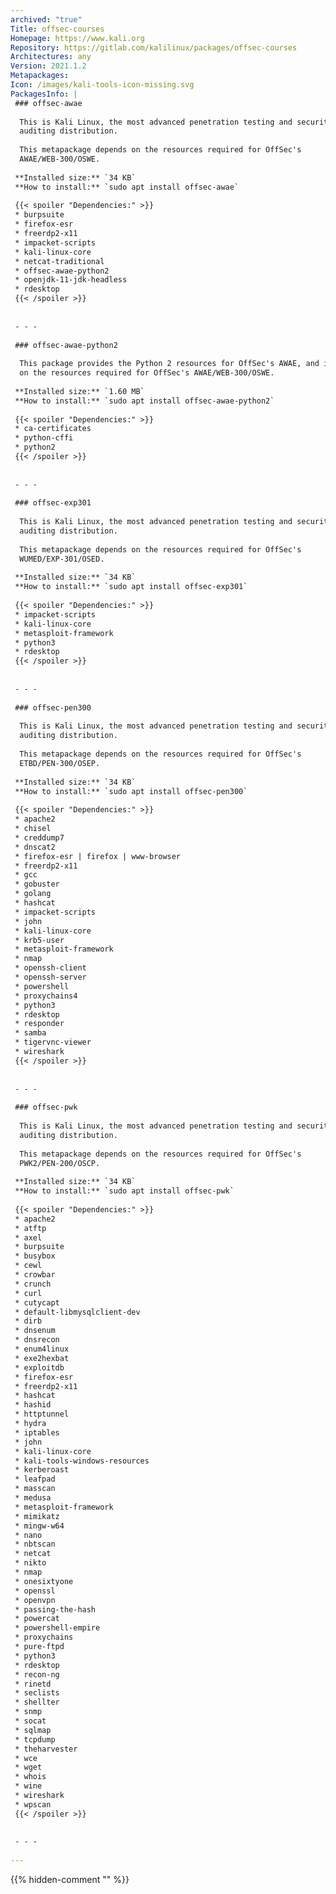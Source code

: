 ```yaml
---
archived: "true"
Title: offsec-courses
Homepage: https://www.kali.org
Repository: https://gitlab.com/kalilinux/packages/offsec-courses
Architectures: any
Version: 2021.1.2
Metapackages: 
Icon: /images/kali-tools-icon-missing.svg
PackagesInfo: |
 ### offsec-awae
 
  This is Kali Linux, the most advanced penetration testing and security
  auditing distribution.
   
  This metapackage depends on the resources required for OffSec's
  AWAE/WEB-300/OSWE.
 
 **Installed size:** `34 KB`  
 **How to install:** `sudo apt install offsec-awae`  
 
 {{< spoiler "Dependencies:" >}}
 * burpsuite
 * firefox-esr
 * freerdp2-x11
 * impacket-scripts
 * kali-linux-core
 * netcat-traditional
 * offsec-awae-python2
 * openjdk-11-jdk-headless
 * rdesktop
 {{< /spoiler >}}
 
 
 - - -
 
 ### offsec-awae-python2
 
  This package provides the Python 2 resources for OffSec's AWAE, and it depends
  on the resources required for OffSec's AWAE/WEB-300/OSWE.
 
 **Installed size:** `1.60 MB`  
 **How to install:** `sudo apt install offsec-awae-python2`  
 
 {{< spoiler "Dependencies:" >}}
 * ca-certificates
 * python-cffi 
 * python2
 {{< /spoiler >}}
 
 
 - - -
 
 ### offsec-exp301
 
  This is Kali Linux, the most advanced penetration testing and security
  auditing distribution.
   
  This metapackage depends on the resources required for OffSec's
  WUMED/EXP-301/OSED.
 
 **Installed size:** `34 KB`  
 **How to install:** `sudo apt install offsec-exp301`  
 
 {{< spoiler "Dependencies:" >}}
 * impacket-scripts
 * kali-linux-core
 * metasploit-framework
 * python3
 * rdesktop
 {{< /spoiler >}}
 
 
 - - -
 
 ### offsec-pen300
 
  This is Kali Linux, the most advanced penetration testing and security
  auditing distribution.
   
  This metapackage depends on the resources required for OffSec's
  ETBD/PEN-300/OSEP.
 
 **Installed size:** `34 KB`  
 **How to install:** `sudo apt install offsec-pen300`  
 
 {{< spoiler "Dependencies:" >}}
 * apache2
 * chisel
 * creddump7
 * dnscat2
 * firefox-esr | firefox | www-browser
 * freerdp2-x11
 * gcc
 * gobuster
 * golang
 * hashcat
 * impacket-scripts
 * john
 * kali-linux-core
 * krb5-user
 * metasploit-framework
 * nmap
 * openssh-client
 * openssh-server
 * powershell
 * proxychains4
 * python3
 * rdesktop
 * responder
 * samba
 * tigervnc-viewer
 * wireshark
 {{< /spoiler >}}
 
 
 - - -
 
 ### offsec-pwk
 
  This is Kali Linux, the most advanced penetration testing and security
  auditing distribution.
   
  This metapackage depends on the resources required for OffSec's
  PWK2/PEN-200/OSCP.
 
 **Installed size:** `34 KB`  
 **How to install:** `sudo apt install offsec-pwk`  
 
 {{< spoiler "Dependencies:" >}}
 * apache2
 * atftp
 * axel
 * burpsuite
 * busybox
 * cewl
 * crowbar
 * crunch
 * curl
 * cutycapt
 * default-libmysqlclient-dev
 * dirb
 * dnsenum
 * dnsrecon
 * enum4linux
 * exe2hexbat
 * exploitdb
 * firefox-esr
 * freerdp2-x11
 * hashcat
 * hashid
 * httptunnel
 * hydra
 * iptables
 * john
 * kali-linux-core
 * kali-tools-windows-resources
 * kerberoast
 * leafpad
 * masscan
 * medusa
 * metasploit-framework
 * mimikatz
 * mingw-w64
 * nano
 * nbtscan
 * netcat
 * nikto
 * nmap
 * onesixtyone
 * openssl
 * openvpn
 * passing-the-hash
 * powercat
 * powershell-empire
 * proxychains
 * pure-ftpd
 * python3
 * rdesktop
 * recon-ng
 * rinetd
 * seclists
 * shellter
 * snmp
 * socat
 * sqlmap
 * tcpdump
 * theharvester
 * wce
 * wget
 * whois
 * wine
 * wireshark
 * wpscan
 {{< /spoiler >}}
 
 
 - - -
 
---
```

{{% hidden-comment "<!--Do not edit anything above this line-->" %}}
